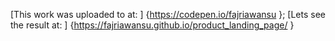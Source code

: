 [This work was uploaded to at: ] {https://codepen.io/fajriawansu };
[Lets see the result at: ] {https://fajriawansu.github.io/product_landing_page/ }
